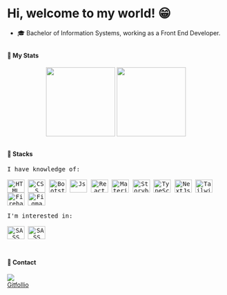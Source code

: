 # Hi, welcome to my world! 😁

- 🎓 Bachelor of Information Systems, working as a Front End Developer.

##

#### 🤖 My Stats
<div style="display: inline_block;" align="center">
  <img height="160em" src="https://github-readme-stats.vercel.app/api?username=pedrodevelop&show_icons=true&theme=tokyonight&count_private=true&border_radius=22"/>
  <img height="160em" src="https://github-readme-stats.vercel.app/api/top-langs/?username=pedrodevelop&layout=compact&langs_count=7&theme=tokyonight&border_radius=16"/>
</div>

##

#### 🧠 Stacks

<div style="display: block;">
  <kbd align="center">
      <kbd>I have knowledge of:</kbd>
      <br />
      <br />
      <img align="center" title="HTML5" alt="HTML" height="30" width="40" src="https://cdn.jsdelivr.net/gh/devicons/devicon/icons/html5/html5-original.svg">
      <img align="center"  title="CSS3" alt="CSS" height="30" width="40" src="https://cdn.jsdelivr.net/gh/devicons/devicon/icons/css3/css3-original.svg">
      <img align="center" title="Bootstrap" alt="Bootstrap" height="30" width="40" src="https://cdn.jsdelivr.net/gh/devicons/devicon@latest/icons/bootstrap/bootstrap-original.svg">
      <img align="center"  title="Javascript" alt="Js" height="30" width="40" src="https://cdn.jsdelivr.net/gh/devicons/devicon/icons/javascript/javascript-original.svg">
      <img align="center" title="React" alt="React" height="30" width="40" src="https://cdn.jsdelivr.net/gh/devicons/devicon/icons/react/react-original.svg">
      <img align="center" title="MaterialUI" alt="MaterialUI" height="30" width="40" src="https://cdn.jsdelivr.net/gh/devicons/devicon/icons/materialui/materialui-original.svg">
      <img align="center" title="Storybook" alt="Storybook" height="30" width="40" src="https://cdn.jsdelivr.net/gh/devicons/devicon/icons/storybook/storybook-original.svg">
      <img align="center" title="TypeScript" alt="TypeScript" height="30" width="40" src="https://cdn.jsdelivr.net/gh/devicons/devicon/icons/typescript/typescript-original.svg"> 
      <img align="center" title="NextJs" alt="NextJs" height="30" width="40" src="https://cdn.jsdelivr.net/gh/devicons/devicon@latest/icons/nextjs/nextjs-original.svg" />
      <img align="center" title="TailWind" alt="Tailwind Css" height="30" width="40" src="https://cdn.jsdelivr.net/gh/devicons/devicon@latest/icons/tailwindcss/tailwindcss-original.svg" />
      <img align="center" title="Firebase" alt="Firebase" height="30" width="40"  src="https://cdn.jsdelivr.net/gh/devicons/devicon/icons/firebase/firebase-plain-wordmark.svg" />
      <img align="center" title="Figma" alt="Figma" height="30" width="40"  src="https://cdn.jsdelivr.net/gh/devicons/devicon/icons/figma/figma-original.svg" />
  <br />
  <br /> 
  </kbd>
  <kbd align="center">
  <kbd>I'm interested in:</kbd> 
     <br />
     <br /> 
      <img align="center" title="SASS" alt="SASS" height="30" width="40" src="https://cdn.jsdelivr.net/gh/devicons/devicon/icons/sass/sass-original.svg">
      <img align="center" title="SASS" alt="SASS" height="30" width="40" src="https://cdn.jsdelivr.net/gh/devicons/devicon/icons/jest/jest-plain.svg">
    <br />
  <br />
  </kbd>
</div>

##

#### 💬 Contact

<div>
  <a href="https://www.linkedin.com/in/pedro-henrique-xavier-768381198/" target="_blank"><img src="https://img.shields.io/badge/-LinkedIn-%230077B5?style=for-the-badge&logo=linkedin&logoColor=white" target="_blank"></a>
</div>
<a href="https://gitfollio.vercel.app/pedrodevelop" target="_blank">
  Gitfollio
</a>

<!-- GitFolio:start
{
  "gitfolio": "on",
  "name": "Pedro Henrique",
  "email": "pedro_ph_x@hotmail.com",
  "tagline": "Front-End Developer",
  "avatar_url": "https://avatars.githubusercontent.com/u/51206522?v=4",
  "website": "",
  "githubUser": "pedrodevelop",
  "linkedinUser": "https://avatars.githubusercontent.com/u/51206522?v=4",
  "about": "Desenvolvedor Front-end e Bacharel em Sistemas de Informação. Tenho paixão por criar soluções em software que resolvam problemas reais.\\nPosso dizer que sou uma pessoa comunicativa e muito amigável. Gosto de estar sempre interagindo com outras pessoas que fazer parte do meu ciclo, gosto de ajudar e também ser ajudado.",
  "showStars": true,
  "showFollowers": true,
  "followers": 8,
  "following": 10,
  "themeId": "creative",
  "tech": [
  "React",
  "NextJS",
  "Typescript",
  "Javascript",
  "HTML",
  "CSS",
  "Bootstrap",
  "TailwindCSS",
  "MantineDev",
  "Material UI",
  "Storybook",
  "Figma",
  "Firebase",
  "PostgreSQL"
],
  "projects": [
  {
    "id": 724813803,
    "repoName": "Acme Inc.",
    "url": "https://github.com/pedrodevelop/capLinkChallenge",
    "stars": 0,
    "description": "Aplicação web inspirada em e-commerce onde o usuário navega, escolhe e favorita produtos, adiciona-os ao carrinho, ajusta quantidades, remove itens específicos e, de forma simples e intuitiva.",
    "image": "https://firebasestorage.googleapis.com/v0/b/devpool-110a7.appspot.com/o/users%2F1f8255dd-bfca-45df-80ec-86334eda5bcf%2Fproject-570c8803-53c6-4ee5-aa72-5a5b92962b36.png?alt=media&token=d8d25ff1-5a06-4b4a-8692-d8f2fef24f2f",
    "techs": [
      "CSS",
      "HTML",
      "Javascript",
      "NextJs",
      "ReactJs",
      "TailwindCSS",
      "Typescript"
    ],
    "deploy": "https://cap-link-challenge.vercel.app",
    "highlighted": true
  },
  {
    "id": 481780030,
    "repoName": "Calculator",
    "url": "https://github.com/pedrodevelop/calculator",
    "stars": 0,
    "description": "Calculadora inspirada no iphone, usuário pode realizar diversas operações (básicas, fatorial, potência).",
    "image": "https://firebasestorage.googleapis.com/v0/b/devpool-110a7.appspot.com/o/users%2F1f8255dd-bfca-45df-80ec-86334eda5bcf%2Fproject-dcdd575f-252f-4c45-a931-f68cbfcceaf3.png?alt=media&token=af64a452-038b-48ec-9954-6e99957233ab",
    "techs": [
      "HTML",
      "Javascript",
      "NextJs",
      "ReactJs",
      "MaterialUI",
      "Styled Components"
    ],
    "deploy": "https://calculator-react-next.vercel.app",
    "highlighted": false
  },
  {
    "id": 640429355,
    "repoName": "BitCENT",
    "url": "https://github.com/pedrodevelop/BitCENT",
    "stars": 0,
    "description": "Aplicação web voltada ao controle financeiro pessoal. Conta com autenticação Google via OAuth, visualização de receitas e despesas mensais, cadastro e exclusão delas, além de acessar o histórico.",
    "image": "",
    "techs": [
      "CSS",
      "HTML",
      "NextJs",
      "ReactJs",
      "TailwindCSS",
      "Typescript",
      "Figma",
      "Firebase"
    ],
    "deploy": "https://bit-cent-one.vercel.app",
    "highlighted": true
  },
  {
    "id": 697065950,
    "repoName": "Guess the Color",
    "url": "https://github.com/pedrodevelop/softExpertChallenge",
    "stars": 0,
    "description": "Game onde o usuário deve adivinhar a cor visualizada no quadrado através do seu código hexadecimal, conta com histórico em tempo real de tentativas, e 3 dificuldades distintas.",
    "image": "https://firebasestorage.googleapis.com/v0/b/devpool-110a7.appspot.com/o/users%2F1f8255dd-bfca-45df-80ec-86334eda5bcf%2Fproject-480188d6-1eba-4b52-ba2d-76ad474ab827.png?alt=media&token=fe620372-bf03-43c3-9e60-3777476fc23c",
    "techs": [
      "CSS",
      "HTML",
      "Javascript",
      "Jest",
      "React Testing Library",
      "NextJs",
      "ReactJs",
      "TailwindCSS",
      "Typescript"
    ],
    "deploy": "https://soft-expert-challenge.vercel.app",
    "highlighted": true
  }
]
}
GitFolio:end -->
